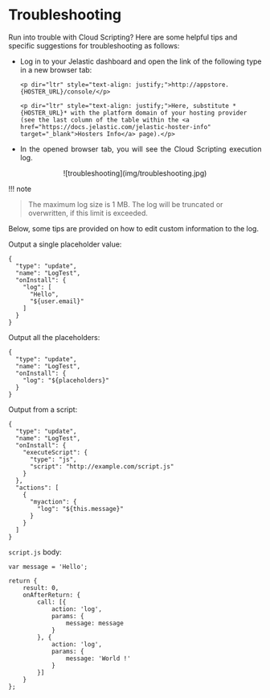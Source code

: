<h1>Troubleshooting</h1>
Run into trouble with Cloud Scripting? Here are some helpful tips and specific suggestions for troubleshooting as follows:      
<ul><li><p dir="ltr" style="text-align: justify;">Log in to your Jelastic dashboard and open the link of the following type in a new browser tab:</p></li>          

    <p dir="ltr" style="text-align: justify;">http://appstore.{HOSTER_URL}/console/</p>                   

    <p dir="ltr" style="text-align: justify;">Here, substitute *{HOSTER_URL}* with the platform domain of your hosting provider (see the last column of the table within the <a href="https://docs.jelastic.com/jelastic-hoster-info" target="_blank">Hosters Info</a> page).</p>                
<li><p dir="ltr" style="text-align: justify;">In the opened browser tab, you will see the Cloud Scripting execution log.</p></li></ul>                                 

<center>![troubleshooting](img/troubleshooting.jpg)</center>      

!!! note
> The maximum log size is 1 MB. The log will be truncated or overwritten, if this limit is exceeded.

Below, some tips are provided on how to edit custom information to the log.        

Output a single placeholder value:
```
{
  "type": "update",
  "name": "LogTest",
  "onInstall": {
    "log": [
      "Hello",
      "${user.email}"
    ]
  }
}
```

Output all the placeholders:
```
{
  "type": "update",
  "name": "LogTest",
  "onInstall": {
    "log": "${placeholders}"
  }
}
```                                                                                      

Output from a script:
```
{
  "type": "update",
  "name": "LogTest",
  "onInstall": {
    "executeScript": {
      "type": "js",
      "script": "http://example.com/script.js"
    }
  },
  "actions": [
    {
      "myaction": {
        "log": "${this.message}"
      }
    }
  ]
}
```

`script.js` body:

```                                                
var message = 'Hello';

return { 
    result: 0, 
    onAfterReturn: {
        call: [{
            action: 'log', 
            params: {
                message: message
            } 
        }, {
            action: 'log',
            params: {
                message: 'World !'
            }
        }] 
    } 
};
```
<!--## Logging-->
<!--Work in progress...-->
<!--
add example 
2 procedures:
- log - public_html/cs.txt (do not forget to limit log) 
- getLogLink 
-->


<!--## Checking event subscribers list-->
<!--Work in progress...-->
<!-- think how to do that -->